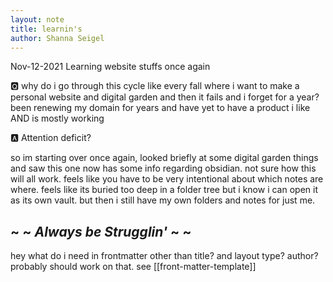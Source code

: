 ```yaml
---
layout: note
title: learnin's
author: Shanna Seigel
---
```



Nov-12-2021 Learning website stuffs once again

🆀 why do i go through this cycle like every fall where i want to make a personal website and digital garden and then it fails and i forget for a year? been renewing my domain for years and have yet to have a product i like AND is mostly working

🅰️ Attention deficit?


so im starting over once again, looked briefly at some digital garden things and saw this one now has some info regarding obsidian. not sure how this will all work. feels like you have to be very intentional about which notes are where. feels like its buried too deep in a folder tree but i know i can open it as its own vault. but then i still have my own folders and notes for just me.

## ~ ~ *Always be Strugglin'* ~ ~


hey what do i need in frontmatter other than title? and layout type? author?
probably should work on that. see [[front-matter-template]]

